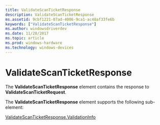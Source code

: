 ```yaml
---
title: ValidateScanTicketResponse
description: ValidateScanTicketResponse
ms.assetid: 9cbf1221-07ad-4006-9ca1-ac48af33fe6b
keywords: ["ValidateScanTicketResponse"]
ms.author: windowsdriverdev
ms.date: 11/28/2017
ms.topic: article
ms.prod: windows-hardware
ms.technology: windows-devices
---
```


# ValidateScanTicketResponse


The **ValidateScanTicketResponse** element contains the response to **ValidateScanTicketRequest**.

The **ValidateScanTicketResponse** element supports the following sub-element:

[ValidateScanTicketResponse.ValidationInfo](validatescanticketresponse-validationinfo.md)

 

 





